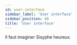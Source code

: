 ```yaml
---
id: user-interface
sidebar_label: 'User interface'
sidebar_position: 40
title: 'User interface'
---
```


Il faut imaginer Sisyphe heureux.
